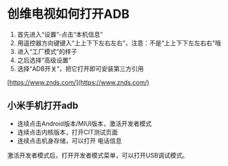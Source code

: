 # 创维电视如何打开ADB


1. 首先进入“设置”-点击“本机信息”
2. 用遥控器方向键键入“上上下下左右左右”，注意：不是“上上下下左左右右”哦
3. 进入“工厂模式”的样子
4. 之后选择“高级设置”
5. 选择“ADB开关”，把它打开即可安装第三方引用


[https://www.znds.com/](https://www.znds.com/)


## 小米手机打开adb

- 连续点击Android版本/MIUI版本，激活开发者模式
- 连续点击内核版本，打开CIT测试页面
- 连续点击机身存储，可以打开 电话信息

激活开发者模式后，打开开发者模式菜单，可以打开USB调试模式。


